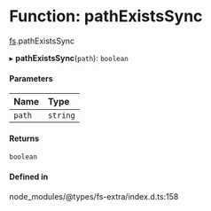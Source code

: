 # Function: pathExistsSync

[fs](../modules/fs.md).pathExistsSync

▸ **pathExistsSync**(`path`): `boolean`

#### Parameters

| Name | Type |
| :------ | :------ |
| `path` | `string` |

#### Returns

`boolean`

#### Defined in

node_modules/@types/fs-extra/index.d.ts:158
